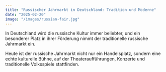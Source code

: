 ```yaml
---
title: "Russischer Jahrmarkt in Deutschland: Tradition und Moderne"
date: "2025-02-20"
image: "/images/russian-fair.jpg"
---
```


In Deutschland wird die russische Kultur immer beliebter, und ein besonderer Platz in ihrer Förderung nimmt der traditionelle russische Jahrmarkt ein.

Heute ist der russische Jahrmarkt nicht nur ein Handelsplatz, sondern eine echte kulturelle Bühne, auf der Theateraufführungen, Konzerte und traditionelle Volksspiele stattfinden.
